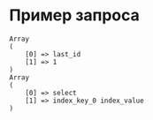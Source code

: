 # Пример запроса

```
Array
(
    [0] => last_id
    [1] => 1
)
Array
(
    [0] => select
    [1] => index_key_0 index_value
)
```
